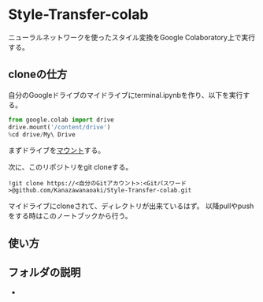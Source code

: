 # Style-Transfer-colab

ニューラルネットワークを使ったスタイル変換をGoogle Colaboratory上で実行する。  

## cloneの仕方

自分のGoogleドライブのマイドライブにterminal.ipynbを作り、以下を実行する。

```Python
from google.colab import drive
drive.mount('/content/drive')
%cd drive/My\ Drive
```
まずドライブを[マウント](https://qiita.com/asakuraTsukazaki/items/e7eb1f0c43be1e0231c6)する。　　

次に、このリポジトリをgit cloneする。
```
!git clone https://<自分のGitアカウント>:<Gitパスワード>@github.com/Kanazawanaoaki/Style-Transfer-colab.git
```
マイドライブにcloneされて、ディレクトリが出来ているはず。 以降pullやpushをする時はこのノートブックから行う。

## 使い方



## フォルダの説明
- 

